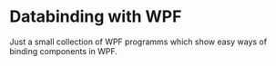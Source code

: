 # Databinding with WPF
Just a small collection of WPF programms which show easy ways of binding components in WPF.
